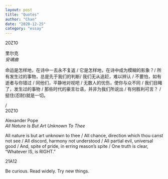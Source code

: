 ```yaml
---
layout: post
title: "Quotes"
author: "Chan"
date: "2020-12-25"
category: "essay"
---
```


<div class="entries">
  <div id="20Z10" class="entry book">
     <span class="time">20Z10</span>
     <span class="left"></span>
     <span class="middle"><p><span>里尔克</span><br><span><i>安魂曲</i></span></p></span>
     <span class="right"><p>
     命运是怎样地，在诗中一去永不复返 /
     它是怎样地，在诗中成为模糊的影象？/  
     所有发生过的事物，总是先于我们的判断/ 
     我们无从追赶，难以辨认 /
     不要怕，如有逝者与你错过 / 
     同他们，平静地对视吧 /
     无数人的忧伤，使你与众不同 / 
     我们目睹了，发生过的事物  /
     那些时代的豪言壮语，并非为我们所说出 /
     有何胜利可言？ /
     挺住(忍耐)就是一切。</p></span> /
  </div>
  <div id="20Z10-1" class="entry book">
     <span class="time">20Z10</span>
     <span class="left"></span>
     <span class="middle"><p><span>Alexander Pope</span><br><span><i>All Nature Is But Art Unknown To Thee</i></span></p></span>
     <span class="right"><p>
All nature is but art unknown to thee /    
All chance, direction which thou canst not see /    
All discord, harmony not understood /    
All partial evil, universal good   / 
And, spite of pride, in erring reason’s spite /   
One truth is clear, “Whatever IS, is RIGHT.”</p></span>
  </div>
  <div id="21A12" class="entry book">
    <span class="time">21A12</span>
	<span class="left"></span>
	<span class="middle><p><span>Aaron Swartz</span></p></span>
	<span class="right"><p>Be curious. Read widely. Try new things.</p></span>
  </div>
</div>
